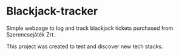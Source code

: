 # Blackjack-tracker

Simple webpage to log and track blackjack tickets purchased from Szerencsejáték Zrt.

This project was created to test and discover new tech stacks.
